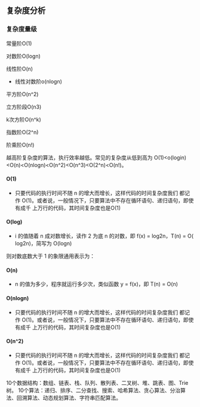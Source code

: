 ## 复杂度分析

### 复杂度量级

常量阶O(1)

对数阶O(logn)

线性阶O(n)

* 线性对数阶o(nlogn)

平方阶O(n^2)

立方阶段O(n3)

k次方阶O(n^k)

指数阶O(2^n)

阶乘阶O(n!)

越高阶复杂度的算法，执行效率越低。常见的复杂度从低到高为 O(1)<o(login)<O(n)<O(nlogn)<O(n^2)<O(n^3)<O(2^n)<O(n!)。

#### O(1)

- 只要代码的执行时间不随 n 的增大而增长，这样代码的时间复杂度我们
  都记作 O(1)。或者说，一般情况下，只要算法中不存在循环语句、递归语句，即使有成千
  上万行的代码，其时间复杂度也是Ο(1)

#### O(log)

- i 的值随着 n 成对数增长，读作 2 为底 n 的对数，即 f(x) = log2n，T(n) = O( log2n)，简写为 O(logn)

则对数底数大于 1 的象限通用表示为：

#### O(n)

- n 的值为多少，程序就运行多少次，类似函数 y = f(x)，即 T(n) = O(n)

#### O(nlogn)

- 只要代码的执行时间不随 n 的增大而增长，这样代码的时间复杂度我们
  都记作 O(1)。或者说，一般情况下，只要算法中不存在循环语句、递归语句，即使有成千
  上万行的代码，其时间复杂度也是Ο(1)

#### O(n^2)

- 只要代码的执行时间不随 n 的增大而增长，这样代码的时间复杂度我们
  都记作 O(1)。或者说，一般情况下，只要算法中不存在循环语句、递归语句，即使有成千
  上万行的代码，其时间复杂度也是Ο(1)

10个数据结构：数组、链表、栈、队列、散列表、二叉树、堆、跳表、图、Trie树。
10个算法：递归、排序、二分查找、搜索、哈希算法、贪心算法、分治算法、回溯算法、动态规划算法、字符串匹配算法。
